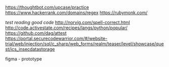 https://thoughtbot.com/upcase/practice
https://www.hackerrank.com/domains/regex
https://rubymonk.com/

*test reading good code*
http://norvig.com/spell-correct.html
http://code.activestate.com/recipes/langs/python/popular/
https://github.com/dag/attest
https://portal.securecodewarrior.com/#/website-trial/web/injection/sql/c_sharp/web_forms/realm/teaser/level/showcase/quest/ics_insecdatastorage

figma - prototype
